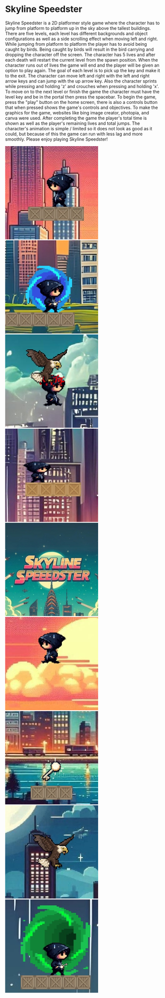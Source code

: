 # Skyline Speedster

Skyline Speedster is a 2D platformer style game where the character has to jump from platform to platform up in the sky above the tallest buildings. There are five levels, each level has different backgrounds and object configurations as well as a side scrolling effect when moving left and right. While jumping from platform to platform the player has to avoid being caught by birds. Being caught by birds will result in the bird carrying and dropping the character off the screen. The character has 5 lives and after each death will restart the current level from the spawn position. When the character runs out of lives the game will end and the player will be given an option to play again. The goal of each level is to pick up the key and make it to the exit. The character can move left and right with the left and right arrow keys and can jump with the up arrow key. Also the character sprints while pressing and holding 'z' and crouches when pressing and holding 'x'. To move on to the next level or finish the game the character must have the level key and be in the portal then press the spacebar. To begin the game, press the "play" button on the home screen, there is also a controls button that when pressed shows the game's controls and objectives. To make the graphics for the game, websites like bing image creator, photopia, and canva were used. After completing the game the player's total time is shown as well as the player's remaining lives and total jumps. The character's animation is simple / limited so it does not look as good as it could, but because of this the game can run with less lag and more smoothly. Please enjoy playing Skyline Speedster!

![alt text](gameplaySS.jpg) ![alt text](portalGameplaySS.jpg) ![alt text](caughtGameplaySS.jpg) 
![alt text](crouchGameplaySS.jpg) ![alt text](titleSS.jpg) ![alt text](jumpGameplaySS.jpg)
![alt text](keySS.jpg) ![alt text](birdSS.jpg) ![alt text](finishSS.jpg)
